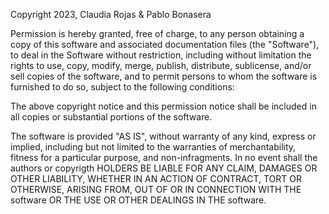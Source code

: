 Copyright 2023, Claudia Rojas & Pablo Bonasera

Permission is hereby granted, free of charge, to any person obtaining a copy of this software and associated documentation files (the "Software"), to deal in the Software without restriction, including without limitation the rights to use, copy, modify, merge, publish, distribute, sublicense, and/or sell copies of the software, and to permit persons to whom the software is furnished to do so, subject to the following conditions:

The above copyright notice and this permission notice shall be included in all copies or substantial portions of the software.

The software is provided "AS IS", without warranty of any kind, express or implied, including but not limited to the warranties of merchantability, fitness for a particular purpose, and non-infragments. In no event shall the authors or copyrigth HOLDERS BE LIABLE FOR ANY CLAIM, DAMAGES OR OTHER LIABILITY, WHETHER IN AN ACTION OF CONTRACT, TORT OR OTHERWISE, ARISING FROM, OUT OF OR IN CONNECTION WITH THE software OR THE USE OR OTHER DEALINGS IN THE software.
